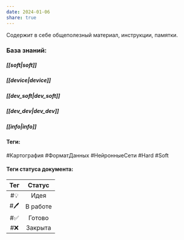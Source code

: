 ```yaml
---
date: 2024-01-06
share: true
---
```



Содержит в себе общеполезный материал, инструкции, памятки.
### База знаний:

##### [[soft|soft]]

##### [[device|device]]

##### [[dev_soft|dev_soft]]

##### [[dev_dev|dev_dev]]

##### [[info|info]]

#### Теги:
#Картография #ФорматДанных #НейронныеСети #Hard 
#Soft 
#### Теги статуса документа:
|Тег|  Статус|
| :----: | :----: |
| #💡 | Идея |
| #🖊️ | В работе |
| #✅ | Готово |
| #❌ | Закрыта |

